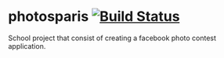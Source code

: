 photosparis [![Build Status](https://api.travis-ci.org/skornous/photosparis.svg?branch=test)](https://travis-ci.org/skornous/photosparis)
===
School project that consist of creating a facebook photo contest application.
